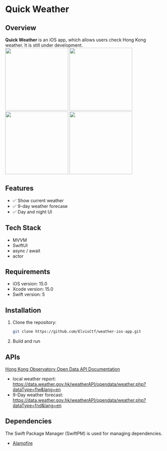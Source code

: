 # Quick Weather

## Overview
**Quick Weather** is an iOS app, which allows users check Hong Kong weather. 
It is still under development.<br/>
<img src="https://github.com/user-attachments/assets/d3859a13-4d72-4860-8b31-2c13fda03c92" width="200"/>
<img src="https://github.com/user-attachments/assets/ec3151e4-ea1e-4f2a-8369-9f19b15c2207" width="200"/><br/>
<img src="https://github.com/user-attachments/assets/33474269-5c7e-4a0f-92e6-8ad2e96fa599" width="200"/> 
<img src="https://github.com/user-attachments/assets/2bc7304b-1928-4173-8697-47fdac784f16" width="200"/>

## Features
- ✅ Show current weather
- ✅ 9-day weather forecase
- ✅ Day and night UI

## Tech Stack
- MVVM
- SwiftUI
- async / await
- actor

## Requirements
- iOS version: 15.0
- Xcode version: 15.0
- Swift version: 5

## Installation
1. Clone the repository:
    ```bash
    git clone https://github.com/ElvisCtf/weather-ios-app.git
    ```
2. Build and run

## APIs
[Hong Kong Observatory Open Data API Documentation](https://www.hko.gov.hk/en/weatherAPI/doc/files/HKO_Open_Data_API_Documentation.pdf)
- local weather report:   https://data.weather.gov.hk/weatherAPI/opendata/weather.php?dataType=flw&lang=en
- 9-Day weather forecast: https://data.weather.gov.hk/weatherAPI/opendata/weather.php?dataType=fnd&lang=en

## Dependencies
The Swift Package Manager (SwiftPM) is used for managing dependencies.
- [Alamofire](https://github.com/Alamofire/Alamofire)
